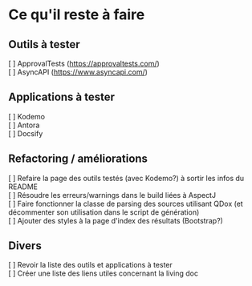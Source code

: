 # Ce qu'il reste à faire

## Outils à tester

[ ] ApprovalTests (https://approvaltests.com/)  
[ ] AsyncAPI (https://www.asyncapi.com/)

## Applications à tester

[ ] Kodemo  
[ ] Antora  
[ ] Docsify

## Refactoring / améliorations

[ ] Refaire la page des outils testés (avec Kodemo?) à sortir les infos du README  
[ ] Résoudre les erreurs/warnings dans le build liées à AspectJ  
[ ] Faire fonctionner la classe de parsing des sources utilisant QDox (et décommenter son utilisation dans le script de génération)  
[ ] Ajouter des styles à la page d'index des résultats (Bootstrap?)

## Divers
[ ] Revoir la liste des outils et applications à tester  
[ ] Créer une liste des liens utiles concernant la living doc

